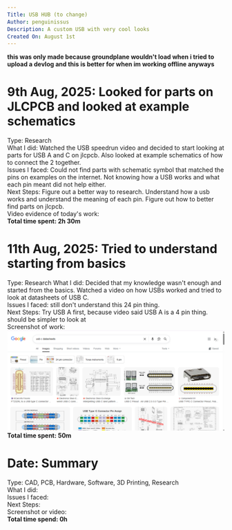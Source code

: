 ```yaml
---
Title: USB HUB (to change)  
Author: penguinissus  
Description: A custom USB with very cool looks  
Created On: August 1st  
---
```

**this was only made because groundplane wouldn't load when i tried to upload a devlog and this is better for when im working offline anyways**

# 9th Aug, 2025: Looked for parts on JLCPCB and looked at example schematics  
Type: Research  
What I did: Watched the USB speedrun video and decided to start looking at parts for USB A and C on jlcpcb. Also looked at example schematics of how to connect the 2 together.  
Issues I faced: Could not find parts with schematic symbol that matched the pins on examples on the internet. Not knowing how a USB works and what each pin meant did not help either.  
Next Steps: Figure out a better way to research. Understand how a usb works and understand the meaning of each pin. Figure out how to better find parts on jlcpcb.  
Video evidence of today's work:  
**Total time spent: 2h 30m**  

# 11th Aug, 2025: Tried to understand starting from basics
Type: Research
What I did: Decided that my knowledge wasn't enough and started from the basics. Watched a video on how USBs worked and tried to look at datasheets of USB C.  
Issues I faced: still don't understand this 24 pin thing.  
Next Steps: Try USB A first, because video said USB A is a 4 pin thing. should be simpler to look at  
Screenshot of work:  
![August 11 image](August11screenshot.png)  
**Total time spent: 50m**

# Date: Summary  
Type: CAD, PCB, Hardware, Software, 3D Printing, Research  
What I did:  
Issues I faced:  
Next Steps:  
Screenshot or video:  
**Total time spend: 0h**  